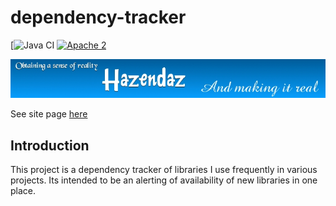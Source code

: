 ﻿# dependency-tracker #

[![Java CI](https://github.com/hazendaz/dependency-tracker/workflows/Java%20CI/badge.svg)
[![Apache 2](http://img.shields.io/badge/license-Apache%202-blue.svg)](http://www.apache.org/licenses/LICENSE-2.0)

![hazendaz](src/site/resources/images/hazendaz-banner.jpg)

See site page [here](https://hazendaz.github.io/dependency-tracker/)

## Introduction ##

This project is a dependency tracker of libraries I use frequently in various projects.  Its intended to be an alerting of availability of
new libraries in one place.
